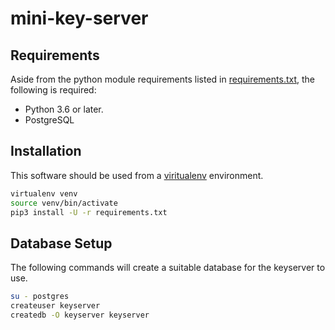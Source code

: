 # mini-key-server

## Requirements

Aside from the python module requirements listed in [requirements.txt](requirements.txt), the following is required:
* Python 3.6 or later.
* PostgreSQL


## Installation

This software should be used from a [viritualenv](https://virtualenv.pypa.io/en/stable/) environment.

```sh
virtualenv venv
source venv/bin/activate
pip3 install -U -r requirements.txt
```

## Database Setup

The following commands will create a suitable database for the keyserver to use.

```sh
su - postgres
createuser keyserver
createdb -O keyserver keyserver
```
